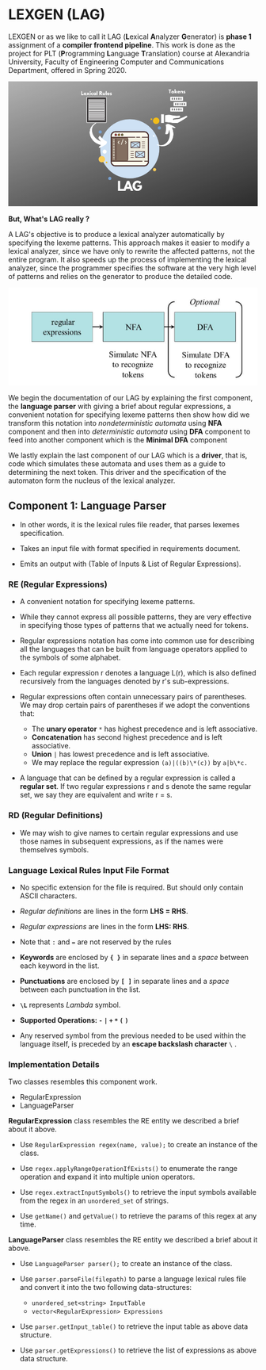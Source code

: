 # LEXGEN (LAG)

LEXGEN or as we like to call it LAG (**L**exical **A**nalyzer **G**enerator) is **phase 1** assignment of a **compiler frontend pipeline**. This work is done as the project for PLT (**P**rogramming **L**anguage **T**ranslation) course at Alexandria University, Faculty of Engineering Computer and Communications Department, offered in Spring 2020.

<p align='center'>
<img src="./images/1.png"/>
</p>

**But, What's LAG really ?**

A LAG's objective is to produce a lexical analyzer automatically by specifying the lexeme patterns. This approach makes it easier to modify a lexical analyzer, since we have only to rewrite the affected patterns, not the entire program. It also speeds up the process of implementing the lexical analyzer, since the programmer specifies the software at the very high level of patterns and relies on the generator to produce the detailed code.

<p align='center'><img src="./images/2.png"/></p>

We begin the documentation of our LAG by explaining the first component, the **language parser** with giving a brief about regular expressions, a convenient notation for specifying lexeme patterns then show how did we transform this notation into *nondeterministic automata* using **NFA** component
and then into *deterministic automata* using **DFA** component to feed into another component which is the **Minimal DFA** component

We lastly explain the last component of our LAG which is a **driver**, that is, code which simulates these automata and uses them as a guide to determining the next token. This driver and the specification of the automaton form the nucleus of the lexical analyzer.

## Component 1: Language Parser

- In other words, it is the lexical rules file reader, that parses lexemes specification.

- Takes an input file with format specified in requirements document.

- Emits an output with (Table of Inputs & List of Regular Expressions).

### RE (Regular Expressions)

- A convenient notation for specifying lexeme patterns.
- While they cannot express all possible patterns, they are very effective in specifying those types of patterns that we actually need for tokens.
- Regular expressions notation has come into common use for describing all the languages that can be built from language operators applied to the symbols of some alphabet.
- Each regular expression r denotes a language L(r), which is also defined recursively from the languages denoted by r's sub-expressions.
- Regular expressions often contain unnecessary pairs of parentheses. We may drop certain pairs of parentheses if we adopt the conventions that:

  - The **unary operator** `*` has highest precedence and is left associative.
  - **Concatenation** has second highest precedence and is left associative.
  - **Union** `|` has lowest precedence and is left associative.
  - We may replace the regular expression `(a)|((b)\*(c))` by `a|b\*c.`

- A language that can be defined by a regular expression is called a **regular set**. If two regular expressions r and s denote the same regular set, we say they are equivalent and write r = s.

### RD (Regular Definitions)

- We may wish to give names to certain regular expressions and use those names in subsequent expressions, as if the names were themselves symbols.

### Language Lexical Rules Input File Format

- No specific extension for the file is required. But should only contain ASCII characters.

- *Regular definitions* are lines in the form **LHS = RHS**.

- *Regular expressions* are lines in the form **LHS: RHS**.
- Note that `:` and `=` are not reserved by the rules 
- **Keywords** are enclosed by **`{ }`** in separate lines and a *space* between each keyword in the list.

- **Punctuations** are enclosed by **`[ ]`** in separate lines and a *space* between each punctuation in the list.

- **`\L`** represents *Lambda* symbol.

- **Supported Operations: `-` `|` `+` `*` `(` `)`**
- Any reserved symbol from the previous needed to be used within the language itself, is preceded by an **escape backslash character** `\` .

### Implementation Details

Two classes resembles this component work.

- RegularExpression
- LanguageParser

**RegularExpression** class resembles the RE entity we described a brief about it above.

- Use `RegularExpression regex(name, value);` to create an instance of the class.

- Use `regex.applyRangeOperationIfExists()` to enumerate the range operation and expand it into multiple union operators.

- Use `regex.extractInputSymbols()` to retrieve the input symbols available from the regex in an `unordered_set` of strings.

- Use `getName()` and `getValue()` to retrieve the params of this regex at any time.

**LanguageParser** class resembles the RE entity we described a brief about it above.

- Use `LanguageParser parser();` to create an instance of the class.

- Use `parser.parseFile(filepath)` to parse a language lexical rules file and convert it into the two following data-structures:

  - `unordered_set<string> InputTable`
  - `vector<RegularExpression> Expressions`

- Use `parser.getInput_table()` to retrieve the input table as above data structure.

- Use `parser.getExpressions()` to retrieve the list of expressions as above data structure.
